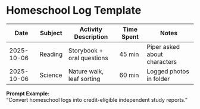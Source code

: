 # Homeschool Log Template

| Date       | Subject        | Activity Description        | Time Spent | Notes |
|------------|----------------|-----------------------------|------------|-------|
| 2025-10-06 | Reading        | Storybook + oral questions  | 45 min     | Piper asked about characters |
| 2025-10-06 | Science        | Nature walk, leaf sorting   | 60 min     | Logged photos in folder |

**Prompt Example:**  
“Convert homeschool logs into credit-eligible independent study reports.”  
